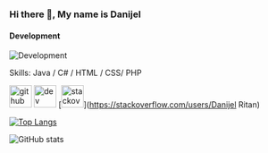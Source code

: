 ### Hi there 👋, My name is Danijel
#### Development
![Development](https://arturssmirnovs.github.io/github-profile-readme-generator/images/banner.png)



Skills: Java / C# / HTML / CSS/ PHP


[<img src='https://cdn.jsdelivr.net/npm/simple-icons@3.0.1/icons/github.svg' alt='github' height='40'>](https://github.com/As-Itachi)  [<img src='https://cdn.jsdelivr.net/npm/simple-icons@3.0.1/icons/dev-dot-to.svg' alt='dev' height='40'>](https://dev.to/asitachi)  [<img src='https://cdn.jsdelivr.net/npm/simple-icons@3.0.1/icons/stackoverflow.svg' alt='stackoverflow' height='40'>](https://stackoverflow.com/users/Danijel Ritan)  

[![Top Langs](https://github-readme-stats.vercel.app/api/top-langs/?username=As-Itachi)](https://github.com/anuraghazra/github-readme-stats)

![GitHub stats](https://github-readme-stats.vercel.app/api?username=As-Itachi&show_icons=true)  


